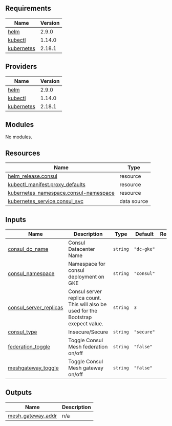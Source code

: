 ## Requirements

| Name | Version |
|------|---------|
| <a name="requirement_helm"></a> [helm](#requirement\_helm) | 2.9.0 |
| <a name="requirement_kubectl"></a> [kubectl](#requirement\_kubectl) | 1.14.0 |
| <a name="requirement_kubernetes"></a> [kubernetes](#requirement\_kubernetes) | 2.18.1 |

## Providers

| Name | Version |
|------|---------|
| <a name="provider_helm"></a> [helm](#provider\_helm) | 2.9.0 |
| <a name="provider_kubectl"></a> [kubectl](#provider\_kubectl) | 1.14.0 |
| <a name="provider_kubernetes"></a> [kubernetes](#provider\_kubernetes) | 2.18.1 |

## Modules

No modules.

## Resources

| Name | Type |
|------|------|
| [helm_release.consul](https://registry.terraform.io/providers/hashicorp/helm/2.9.0/docs/resources/release) | resource |
| [kubectl_manifest.proxy_defaults](https://registry.terraform.io/providers/gavinbunney/kubectl/1.14.0/docs/resources/manifest) | resource |
| [kubernetes_namespace.consul-namespace](https://registry.terraform.io/providers/hashicorp/kubernetes/2.18.1/docs/resources/namespace) | resource |
| [kubernetes_service.consul_svc](https://registry.terraform.io/providers/hashicorp/kubernetes/2.18.1/docs/data-sources/service) | data source |

## Inputs

| Name | Description | Type | Default | Required |
|------|-------------|------|---------|:--------:|
| <a name="input_consul_dc_name"></a> [consul\_dc\_name](#input\_consul\_dc\_name) | Consul Datacenter Name | `string` | `"dc-gke"` | no |
| <a name="input_consul_namespace"></a> [consul\_namespace](#input\_consul\_namespace) | Namespace for consul deployment on GKE | `string` | `"consul"` | no |
| <a name="input_consul_server_replicas"></a> [consul\_server\_replicas](#input\_consul\_server\_replicas) | Consul server replica count. This will also be used for the Bootstrap exepect value. | `string` | `3` | no |
| <a name="input_consul_type"></a> [consul\_type](#input\_consul\_type) | Insecure/Secure | `string` | `"secure"` | no |
| <a name="input_federation_toggle"></a> [federation\_toggle](#input\_federation\_toggle) | Toggle Consul Mesh federation on/off | `string` | `"false"` | no |
| <a name="input_meshgateway_toggle"></a> [meshgateway\_toggle](#input\_meshgateway\_toggle) | Toggle Consul Mesh gateway on/off | `string` | `"false"` | no |

## Outputs

| Name | Description |
|------|-------------|
| <a name="output_mesh_gateway_addr"></a> [mesh\_gateway\_addr](#output\_mesh\_gateway\_addr) | n/a |
